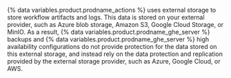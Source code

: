 {% data variables.product.prodname_actions %} uses external storage to store workflow artifacts and logs. This data is stored on your external provider, such as Azure blob storage, Amazon S3, Google Cloud Storage, or MinIO. As a result, {% data variables.product.prodname_ghe_server %} backups and {% data variables.product.prodname_ghe_server %} high availability configurations do not provide protection for the data stored on this external storage, and instead rely on the data protection and replication provided by the external storage provider, such as Azure, Google Cloud, or AWS.
